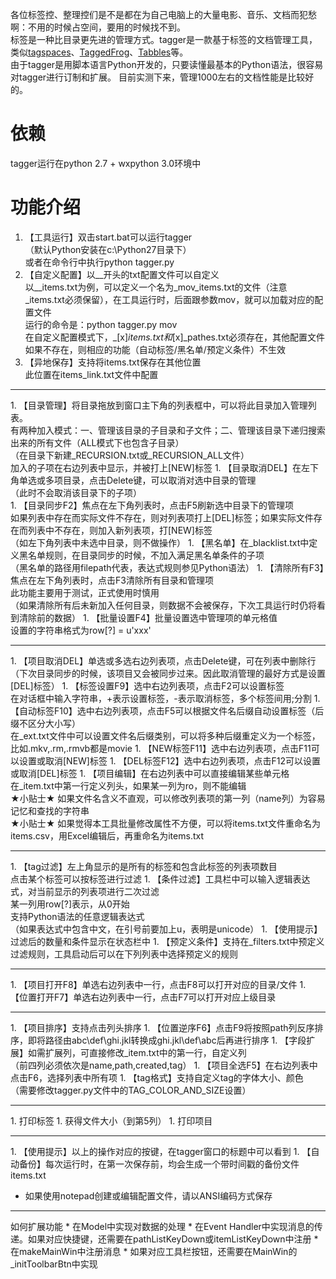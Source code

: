 各位标签控、整理控们是不是都在为自己电脑上的大量电影、音乐、文档而犯愁啊：不用的时候占空间，要用的时候找不到。<br>
标签是一种比目录更先进的管理方式。tagger是一款基于标签的文档管理工具，类似[tagspaces](http://www.appinn.com/tagspaces/)、[TaggedFrog](http://www.appinn.com/taggedfrog/)、[Tabbles](http://tabbles.net/)等。<br>
由于tagger是用脚本语言Python开发的，只要读懂最基本的Python语法，很容易对tagger进行订制和扩展。
目前实测下来，管理1000左右的文档性能是比较好的。

# 依赖
tagger运行在python 2.7 + wxpython 3.0环境中

# 功能介绍
1. 【工具运行】双击start.bat可以运行tagger<br>
（默认Python安装在c:\Python27目录下）<br>
或者在命令行中执行python tagger.py
1. 【自定义配置】以__开头的txt配置文件可以自定义<br>
以__items.txt为例，可以定义一个名为_mov_items.txt的文件（注意_items.txt必须保留），在工具运行时，后面跟参数mov，就可以加载对应的配置文件<br>
运行的命令是：python tagger.py mov<br>
在自定义配置模式下，_[x]_items.txt和_[x]_pathes.txt必须存在，其他配置文件如果不存在，则相应的功能（自动标签/黑名单/预定义条件）不生效
1. 【异地保存】支持将items.txt保存在其他位置<br>
此位置在items_link.txt文件中配置
<hr>
1. 【目录管理】将目录拖放到窗口主下角的列表框中，可以将此目录加入管理列表。<br>
有两种加入模式：一、管理该目录的子目录和子文件；二、管理该目录下递归搜索出来的所有文件（ALL模式下也包含子目录）<br>
（在目录下新建_RECURSION.txt或_RECURSION_ALL文件）<br>
加入的子项在右边列表中显示，并被打上[NEW]标签
1. 【目录取消DEL】在左下角单选或多项目录，点击Delete键，可以取消对选中目录的管理<br>
（此时不会取消该目录下的子项）<br>
1. 【目录同步F2】焦点在左下角列表时，点击F5刷新选中目录下的管理项<br>
如果列表中存在而实际文件不存在，则对列表项打上[DEL]标签；如果实际文件存在而列表中不存在，则加入新列表项，打[NEW]标签<br>
（如左下角列表中未选中目录，则不做操作）
1. 【黑名单】在_blacklist.txt中定义黑名单规则，在目录同步的时候，不加入满足黑名单条件的子项<br>
（黑名单的路径用filepath代表，表达式规则参见Python语法）
1. 【清除所有F3】焦点在左下角列表时，点击F3清除所有目录和管理项<br>
此功能主要用于测试，正式使用时慎用<br>
（如果清除所有后未新加入任何目录，则数据不会被保存，下次工具运行时仍将看到清除前的数据）
1. 【批量设置F4】批量设置选中管理项的单元格值<br>
设置的字符串格式为row[?] = u'xxx'
<hr>
1. 【项目取消DEL】单选或多选右边列表项，点击Delete键，可在列表中删除行<br>
（下次目录同步的时候，该项目又会被同步过来。因此取消管理的最好方式是设置[DEL]标签）
1. 【标签设置F9】选中右边列表项，点击F2可以设置标签<br>
在对话框中输入字符串，+表示设置标签，-表示取消标签，多个标签间用;分割
1. 【自动标签F10】选中右边列表项，点击F5可以根据文件名后缀自动设置标签（后缀不区分大小写）<br>
在_ext.txt文件中可以设置文件名后缀类别，可以将多种后缀重定义为一个标签，比如.mkv,.rm,.rmvb都是movie
1. 【NEW标签F11】选中右边列表项，点击F11可以设置或取消[NEW]标签
1. 【DEL标签F12】选中右边列表项，点击F12可以设置或取消[DEL]标签
1. 【项目编辑】在右边列表中可以直接编辑某些单元格<br>
在_item.txt中第一行定义列头，如果某一列为ro，则不能编辑<br>
★小贴士★ 如果文件名含义不直观，可以修改列表项的第一列（name列）为容易记忆和查找的字符串<br>
★小贴士★ 如果觉得本工具批量修改属性不方便，可以将items.txt文件重命名为items.csv，用Excel编辑后，再重命名为items.txt
<hr>
1. 【tag过滤】左上角显示的是所有的标签和包含此标签的列表项数目<br>
点击某个标签可以按标签进行过滤
1. 【条件过滤】工具栏中可以输入逻辑表达式，对当前显示的列表项进行二次过滤<br>
某一列用row[?]表示，从0开始<br>
支持Python语法的任意逻辑表达式<br>
（如果表达式中包含中文，在引号前要加上u，表明是unicode）
1. 【使用提示】过滤后的数量和条件显示在状态栏中
1. 【预定义条件】支持在_filters.txt中预定义过滤规则，工具启动后可以在下列列表中选择预定义的规则
<hr>
1. 【项目打开F8】单选右边列表中一行，点击F8可以打开对应的目录/文件
1. 【位置打开F7】单选右边列表中一行，点击F7可以打开对应上级目录
<hr>
1. 【项目排序】支持点击列头排序
1. 【位置逆序F6】点击F9将按照path列反序排序，即将路径由abc\def\ghi.jkl转换成ghi.jkl\def\abc后再进行排序
1. 【字段扩展】如需扩展列，可直接修改_item.txt中的第一行，自定义列<br>
（前四列必须依次是name,path,created,tag）
1. 【项目全选F5】在右边列表中点击F6，选择列表中所有项
1. 【tag格式】支持自定义tag的字体大小、颜色<br>
（需要修改tagger.py文件中的TAG_COLOR_AND_SIZE设置）
<hr>
1. 打印标签
1. 获得文件大小（到第5列）
1. 打印项目
<hr>
1. 【使用提示】以上的操作对应的按键，在tagger窗口的标题中可以看到
1. 【自动备份】每次运行时，在第一次保存前，均会生成一个带时间戳的备份文件items.txt

* 如果使用notepad创建或编辑配置文件，请以ANSI编码方式保存
<hr>
如何扩展功能
* 在Model中实现对数据的处理
* 在Event Handler中实现消息的传递。如果对应快捷键，还需要在pathListKeyDown或itemListKeyDown中注册
* 在makeMainWin中注册消息
* 如果对应工具栏按钮，还需要在MainWin的_initToolbarBtn中实现
